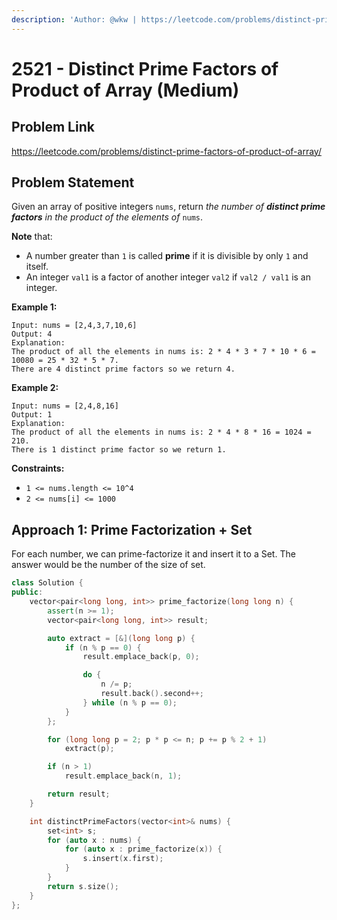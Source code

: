 ```yaml
---
description: 'Author: @wkw | https://leetcode.com/problems/distinct-prime-factors-of-product-of-array/'
---
```


# 2521 - Distinct Prime Factors of Product of Array (Medium)

## Problem Link

https://leetcode.com/problems/distinct-prime-factors-of-product-of-array/

## Problem Statement

Given an array of positive integers `nums`, return _the number of **distinct prime factors** in the product of the elements of_ `nums`.

**Note** that:

- A number greater than `1` is called **prime** if it is divisible by only `1` and itself.
- An integer `val1` is a factor of another integer `val2` if `val2 / val1` is an integer.

**Example 1:**

```
Input: nums = [2,4,3,7,10,6]
Output: 4
Explanation:
The product of all the elements in nums is: 2 * 4 * 3 * 7 * 10 * 6 = 10080 = 25 * 32 * 5 * 7.
There are 4 distinct prime factors so we return 4.
```

**Example 2:**

```
Input: nums = [2,4,8,16]
Output: 1
Explanation:
The product of all the elements in nums is: 2 * 4 * 8 * 16 = 1024 = 210.
There is 1 distinct prime factor so we return 1.
```

**Constraints:**

- `1 <= nums.length <= 10^4`
- `2 <= nums[i] <= 1000`

## Approach 1: Prime Factorization + Set

For each number, we can prime-factorize it and insert it to a Set. The answer would be the number of the size of set.

<Tabs>
<TabItem value="cpp" label="C++">
<SolutionAuthor name="@wkw"/>

```cpp
class Solution {
public:
    vector<pair<long long, int>> prime_factorize(long long n) {
        assert(n >= 1);
        vector<pair<long long, int>> result;

        auto extract = [&](long long p) {
            if (n % p == 0) {
                result.emplace_back(p, 0);

                do {
                    n /= p;
                    result.back().second++;
                } while (n % p == 0);
            }
        };

        for (long long p = 2; p * p <= n; p += p % 2 + 1)
            extract(p);

        if (n > 1)
            result.emplace_back(n, 1);

        return result;
    }

    int distinctPrimeFactors(vector<int>& nums) {
        set<int> s;
        for (auto x : nums) {
            for (auto x : prime_factorize(x)) {
                s.insert(x.first);
            }
        }
        return s.size();
    }
};
```

</TabItem>
</Tabs>
